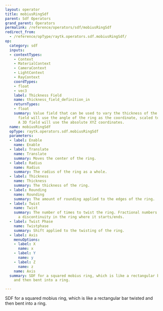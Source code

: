 ```yaml
---
layout: operator
title: mobiusRingSdf
parent: Sdf Operators
grand_parent: Operators
permalink: /reference/operators/sdf/mobiusRingSdf
redirect_from:
  - /reference/opType/raytk.operators.sdf.mobiusRingSdf/
op:
  category: sdf
  inputs:
  - contextTypes:
    - Context
    - MaterialContext
    - CameraContext
    - LightContext
    - RayContext
    coordTypes:
    - float
    - vec3
    label: Thickness Field
    name: thickness_field_definition_in
    returnTypes:
    - float
    summary: Value field that can be used to vary the thickness of the ring. A 1D
      field will use the angle of the ring as the coordinate, scaled to a 0..1 range.
      A 3D field will use the absolute XYZ coordinates.
  name: mobiusRingSdf
  opType: raytk.operators.sdf.mobiusRingSdf
  parameters:
  - label: Enable
    name: Enable
  - label: Translate
    name: Translate
    summary: Moves the center of the ring.
  - label: Radius
    name: Radius
    summary: The radius of the ring as a whole.
  - label: Thickness
    name: Thickness
    summary: The thickness of the ring.
  - label: Rounding
    name: Rounding
    summary: The amount of rounding applied to the edges of the ring.
  - label: Twist
    name: Twist
    summary: The number of times to twist the ring. Fractional numbers will create
      a discontinuity in the ring where it starts/ends.
  - label: Twist Phase
    name: Twistphase
    summary: Shift applied to the twisting of the ring.
  - label: Axis
    menuOptions:
    - label: X
      name: x
    - label: Y
      name: y
    - label: Z
      name: z
    name: Axis
  summary: SDF for a squared mobius ring, which is like a rectangular bar twisted
    and then bent into a ring.

---
```



SDF for a squared mobius ring, which is like a rectangular bar twisted and then bent into a ring.